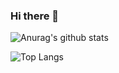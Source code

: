 ### Hi there 👋

![Anurag's github stats](https://github-readme-stats.vercel.app/api?username=hieuthinh-cse&count_private=true&theme=algolia&show_icons=true)

![Top Langs](https://github-readme-stats.vercel.app/api/top-langs/?username=hieuthinh-cse&layout=compact&theme=algolia)

<!--
**hieuthinh-cse/hieuthinh-cse** is a ✨ _special_ ✨ repository because its `README.md` (this file) appears on your GitHub profile.

Here are some ideas to get you started:

- 🔭 I’m currently working on ...
- 🌱 I’m currently learning ...
- 👯 I’m looking to collaborate on ...
- 🤔 I’m looking for help with ...
- 💬 Ask me about ...
- 📫 How to reach me: ...
- 😄 Pronouns: ...
- ⚡ Fun fact: ...
-->
